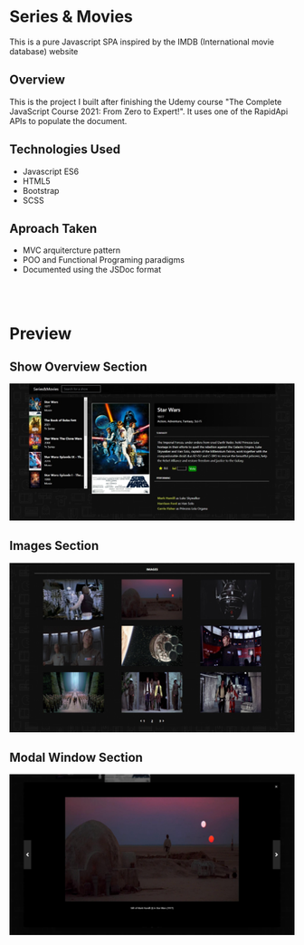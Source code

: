 # Series & Movies

This is a pure Javascript SPA inspired by the IMDB (International movie database) website

## Overview

This is the project I built after finishing the Udemy course "The Complete JavaScript Course 2021: From Zero to Expert!". It uses one of the RapidApi APIs to populate the document.

## Technologies Used

-   Javascript ES6
-   HTML5
-   Bootstrap
-   SCSS

## Aproach Taken

-   MVC arquitercture pattern
-   POO and Functional Programing paradigms
-   Documented using the JSDoc format

<br/>
<br/>

# Preview

## Show Overview Section

![Show Overview](/img/Preview1.jpg)

## Images Section

![Images](/img/Preview2.jpg)

## Modal Window Section

![Modal Window](/img/Preview3.jpg)

